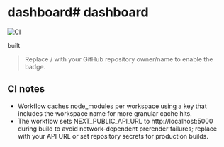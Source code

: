 # dashboard# dashboard
[![CI](https://github.com/<OWNER>/<REPO>/actions/workflows/ci.yml/badge.svg)](https://github.com/<OWNER>/<REPO>/actions/workflows/ci.yml)

built

> Replace <OWNER>/<REPO> with your GitHub repository owner/name to enable the badge.

## CI notes
- Workflow caches node_modules per workspace using a key that includes the workspace name for more granular cache hits.
- The workflow sets NEXT_PUBLIC_API_URL to http://localhost:5000 during build to avoid network-dependent prerender failures; replace with your API URL or set repository secrets for production builds.
